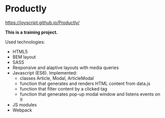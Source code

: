 # Productly
https://joyscript.github.io/Productly/

**This is a training project.**

Used technologies:
- HTML5
- BEM layout
- SASS
- Responsive and alaptive layouts with media queries
- Javascript (ES6). Implemented:
  - classes Article, Modal, ArticleModal
  - function that generates and renders HTML content from data.js
  - function that filter content by a clicked tag
  - function that generates pop-up modal window and listens events on it
- JS modules
- Webpack
